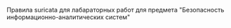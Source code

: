 Правила suricata для лабараторных работ для предмета "Безопасность информационно-аналитических систем"
